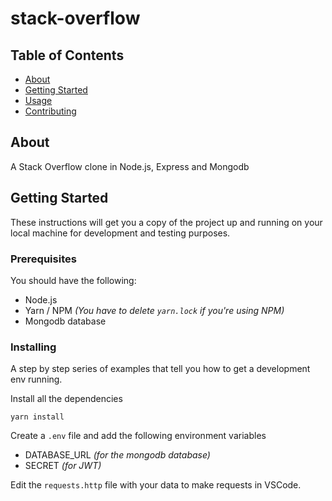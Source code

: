 # stack-overflow

## Table of Contents

- [About](#about)
- [Getting Started](#getting_started)
- [Usage](#usage)
- [Contributing](../CONTRIBUTING.md)

## About <a name = "about"></a>

A Stack Overflow clone in Node.js, Express and Mongodb

## Getting Started <a name = "getting_started"></a>

These instructions will get you a copy of the project up and running on your local machine for development and testing purposes.

### Prerequisites

You should have the following:

- Node.js
- Yarn / NPM _(You have to delete `yarn.lock` if you're using NPM)_
- Mongodb database

### Installing

A step by step series of examples that tell you how to get a development env running.

Install all the dependencies

```
yarn install
```

Create a `.env` file and add the following environment variables

- DATABASE_URL _(for the mongodb database)_
- SECRET _(for JWT)_

Edit the `requests.http` file with your data to make requests in VSCode.

<!-- ## Usage <a name = "usage"></a> -->

<!-- TODO: Add notes about how to use the system. -->
